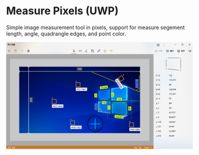# Measure Pixels (UWP)
Simple image measurement tool in pixels, support for measure segement length, angle, quadrangle edges, and point color.



![hive-grid](https://github.com/leisn/MeasurePixels/blob/master/Screenshot/measurepixels.png)